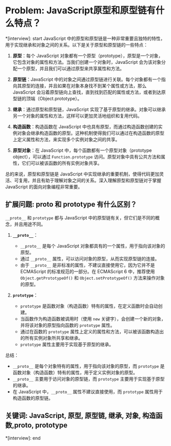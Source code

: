 # Problem: JavaScript原型和原型链有什么特点？

*[interview]: start
JavaScript 中的原型和原型链是一种非常重要且独特的特性，用于实现继承和对象之间的关系。以下是关于原型和原型链的一些特点：

1. **原型**：每个 JavaScript 对象都有一个原型（prototype），原型是一个对象，它包含对象的属性和方法。当我们创建一个对象时，JavaScript 会为该对象分配一个原型，并且我们可以通过原型来共享属性和方法。

2. **原型链**：JavaScript 中的对象之间通过原型链进行关联。每个对象都有一个指向其原型的连接，并且如果在对象本身找不到某个属性或方法，那么 JavaScript 会沿着原型链向上查找，直到找到匹配的属性或方法，或者到达原型链的顶端（Object.prototype）。

3. **继承**：通过原型和原型链，JavaScript 实现了基于原型的继承。对象可以继承另一个对象的属性和方法，这样可以更加灵活地组织和复用代码。

4. **构造函数**：构造函数在 JavaScript 中也具有原型，而通过构造函数创建的实例对象会继承构造函数的原型。这种机制使得我们可以通过在构造函数的原型上定义属性和方法，来实现多个实例对象之间的共享。

5. **原型对象**：在 JavaScript 中，每个函数都有一个原型对象（prototype object），可以通过 `Function.prototype` 访问。原型对象中具有公共方法和属性，它们可以被该函数的所有实例对象共享。

总的来说，原型和原型链是 JavaScript 中实现继承的重要机制，使得代码更加灵活、可复用，并且有助于理解对象之间的关系。深入理解原型和原型链对于掌握 JavaScript 的面向对象编程非常重要。

## 扩展问题: __proto__ 和 prototype 有什么区别？
`__proto__` 和 `prototype` 都与 JavaScript 中的原型链有关，但它们是不同的概念，并且用途不同。

1. **`__proto__`**：
   - `__proto__` 是每个 JavaScript 对象都具有的一个属性，用于指向该对象的原型。
   - 通过 `__proto__` 属性，可以访问对象的原型，从而实现原型链的连接。
   - 由于 `__proto__` 是非标准的属性，不建议直接使用它，因为它并不是 ECMAScript 的标准规范的一部分。在 ECMAScript 6 中，推荐使用 `Object.getPrototypeOf()` 和 `Object.setPrototypeOf()` 方法来操作对象的原型。

2. **`prototype`**：
   - `prototype` 是函数对象（构造函数）特有的属性，在定义函数时会自动创建。
   - 当函数作为构造函数被调用时（使用 `new` 关键字），会创建一个新的对象，并将该对象的原型指向函数的 `prototype` 属性。
   - 通过在函数的 `prototype` 属性上定义的属性和方法，可以被该函数构造出的所有实例对象所共享和继承。
   - `prototype` 属性主要用于实现基于原型的继承。

总结：
- `__proto__` 是每个对象特有的属性，用于指向该对象的原型，而 `prototype` 是函数对象（构造函数）特有的属性，用于定义实例对象的原型。
- `__proto__` 主要用于访问对象的原型链，而 `prototype` 主要用于实现基于原型的继承。
- 在 JavaScript 中，`__proto__` 属性不建议直接使用，而 `prototype` 属性用于构造函数的原型链。


## 关键词: JavaScript, 原型, 原型链, 继承, 对象, 构造函数,__proto__, prototype
*[interview]: end
